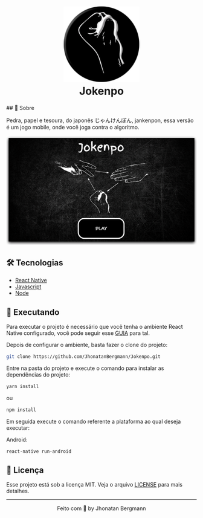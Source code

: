 <h1 align="center">
  <img src="/android/app/src/main/res/drawable-xxxhdpi/icon.png" width="200" height="200" alt="icon" >
  <br/>
  Jokenpo
</h1>
## 📅 Sobre

Pedra, papel e tesoura, do japonês じゃんけんぽん, jankenpon, essa versão é um jogo mobile, onde você joga contra o algoritmo.

<p align="center">
  <img src="assets/imgs/gif.gif" alt="Demo" >
</p>

## 🛠 Tecnologias
- [React Native](https://facebook.github.io/react-native/)
- [Javascript](https://devdocs.io/javascript/)
- [Node](https://nodejs.org/en/)

## 📱 Executando 

Para executar o projeto é necessário que você tenha o ambiente React Native configurado, você pode seguir esse [GUIA](https://reactnative.dev/docs/environment-setup) para tal.

Depois de configurar o ambiente, basta fazer o clone do projeto:

```sh
git clone https://github.com/JhonatanBergmann/Jokenpo.git
```

Entre na pasta do projeto e execute o comando para instalar as dependências do projeto:

```sh
yarn install
```
ou
```sh
npm install
```

Em seguida execute o comando referente a plataforma ao qual deseja executar:

Android:

```sh
react-native run-android
```
## 📝 Licença

Esse projeto está sob a licença MIT. Veja o arquivo [LICENSE](LICENSE) para mais detalhes.

---

<p align="center">
 Feito com 💜 by Jhonatan Bergmann
</p>
